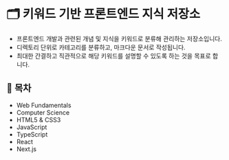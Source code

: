 # 🗂️ 키워드 기반 프론트엔드 지식 저장소

- 프론트엔드 개발과 관련된 개념 및 지식을 키워드로 분류해 관리하는 저장소입니다.
- 디렉토리 단위로 카테고리를 분류하고, 마크다운 문서로 작성됩니다.
- 최대한 간결하고 직관적으로 해당 키워드를 설명할 수 있도록 하는 것을 목표로 합니다.

## 🧭 목차

- Web Fundamentals
- Computer Science
- HTML5 & CSS3
- JavaScript
- TypeScript
- React
- Next.js
